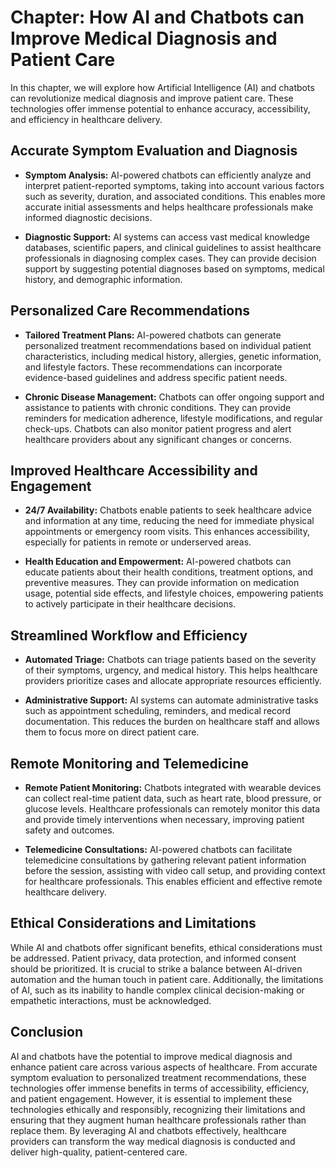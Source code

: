 Chapter: How AI and Chatbots can Improve Medical Diagnosis and Patient Care
===========================================================================

In this chapter, we will explore how Artificial Intelligence (AI) and chatbots can revolutionize medical diagnosis and improve patient care. These technologies offer immense potential to enhance accuracy, accessibility, and efficiency in healthcare delivery.

Accurate Symptom Evaluation and Diagnosis
-----------------------------------------

* **Symptom Analysis:** AI-powered chatbots can efficiently analyze and interpret patient-reported symptoms, taking into account various factors such as severity, duration, and associated conditions. This enables more accurate initial assessments and helps healthcare professionals make informed diagnostic decisions.

* **Diagnostic Support:** AI systems can access vast medical knowledge databases, scientific papers, and clinical guidelines to assist healthcare professionals in diagnosing complex cases. They can provide decision support by suggesting potential diagnoses based on symptoms, medical history, and demographic information.

Personalized Care Recommendations
---------------------------------

* **Tailored Treatment Plans:** AI-powered chatbots can generate personalized treatment recommendations based on individual patient characteristics, including medical history, allergies, genetic information, and lifestyle factors. These recommendations can incorporate evidence-based guidelines and address specific patient needs.

* **Chronic Disease Management:** Chatbots can offer ongoing support and assistance to patients with chronic conditions. They can provide reminders for medication adherence, lifestyle modifications, and regular check-ups. Chatbots can also monitor patient progress and alert healthcare providers about any significant changes or concerns.

Improved Healthcare Accessibility and Engagement
------------------------------------------------

* **24/7 Availability:** Chatbots enable patients to seek healthcare advice and information at any time, reducing the need for immediate physical appointments or emergency room visits. This enhances accessibility, especially for patients in remote or underserved areas.

* **Health Education and Empowerment:** AI-powered chatbots can educate patients about their health conditions, treatment options, and preventive measures. They can provide information on medication usage, potential side effects, and lifestyle choices, empowering patients to actively participate in their healthcare decisions.

Streamlined Workflow and Efficiency
-----------------------------------

* **Automated Triage:** Chatbots can triage patients based on the severity of their symptoms, urgency, and medical history. This helps healthcare providers prioritize cases and allocate appropriate resources efficiently.

* **Administrative Support:** AI systems can automate administrative tasks such as appointment scheduling, reminders, and medical record documentation. This reduces the burden on healthcare staff and allows them to focus more on direct patient care.

Remote Monitoring and Telemedicine
----------------------------------

* **Remote Patient Monitoring:** Chatbots integrated with wearable devices can collect real-time patient data, such as heart rate, blood pressure, or glucose levels. Healthcare professionals can remotely monitor this data and provide timely interventions when necessary, improving patient safety and outcomes.

* **Telemedicine Consultations:** AI-powered chatbots can facilitate telemedicine consultations by gathering relevant patient information before the session, assisting with video call setup, and providing context for healthcare professionals. This enables efficient and effective remote healthcare delivery.

Ethical Considerations and Limitations
--------------------------------------

While AI and chatbots offer significant benefits, ethical considerations must be addressed. Patient privacy, data protection, and informed consent should be prioritized. It is crucial to strike a balance between AI-driven automation and the human touch in patient care. Additionally, the limitations of AI, such as its inability to handle complex clinical decision-making or empathetic interactions, must be acknowledged.

Conclusion
----------

AI and chatbots have the potential to improve medical diagnosis and enhance patient care across various aspects of healthcare. From accurate symptom evaluation to personalized treatment recommendations, these technologies offer immense benefits in terms of accessibility, efficiency, and patient engagement. However, it is essential to implement these technologies ethically and responsibly, recognizing their limitations and ensuring that they augment human healthcare professionals rather than replace them. By leveraging AI and chatbots effectively, healthcare providers can transform the way medical diagnosis is conducted and deliver high-quality, patient-centered care.
